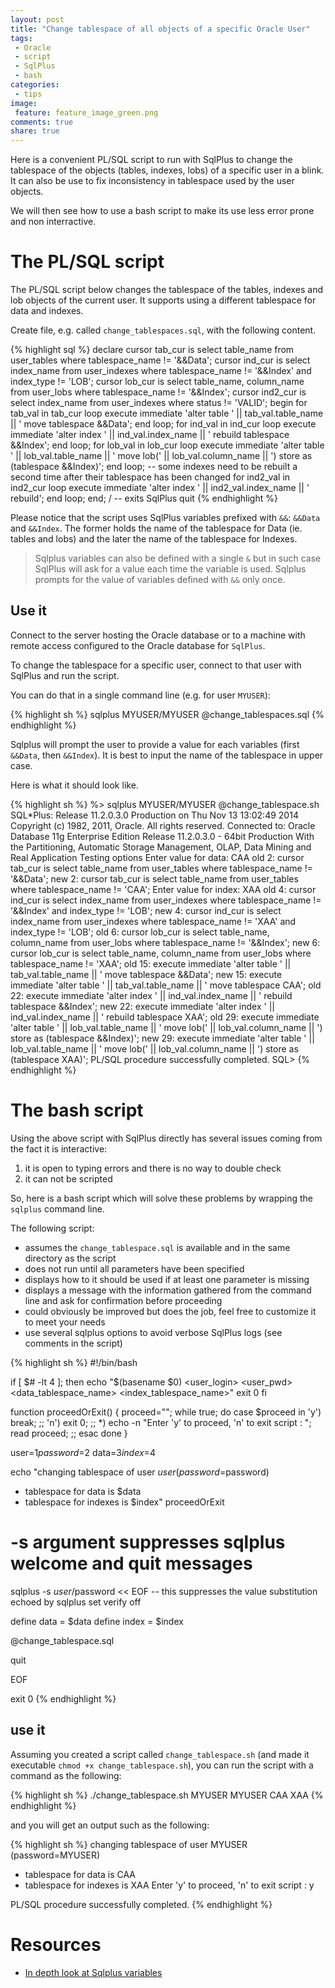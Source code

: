 ```yaml
---
layout: post
title: "Change tablespace of all objects of a specific Oracle User"
tags:
 - Oracle
 - script
 - SqlPlus
 - bash
categories:
 - tips
image:
 feature: feature_image_green.png
comments: true
share: true
---
```


Here is a convenient PL/SQL script to run with SqlPlus to change the tablespace of the objects (tables, indexes, lobs) of a specific user in a blink. It can also be use to fix inconsistency in tablespace used by the user objects.

We will then see how to use a bash script to make its use less error prone and non interractive.


# The PL/SQL script

The PL/SQL script below changes the tablespace of the tables, indexes and lob objects of the current user. It supports using a different tablespace for data and indexes.

Create file, e.g. called `change_tablespaces.sql`, with the following content. 

{% highlight sql %}
declare
    cursor tab_cur is select table_name from user_tables where tablespace_name != '&&Data';
    cursor ind_cur is select index_name from user_indexes where tablespace_name != '&&Index' and index_type != 'LOB';
    cursor lob_cur is select table_name, column_name from user_lobs where tablespace_name != '&&Index';
    cursor ind2_cur is select index_name from user_indexes where status != 'VALID';
begin
    for tab_val in tab_cur
    loop
        execute immediate 'alter table ' || tab_val.table_name || ' move tablespace &&Data';
    end loop;
    for ind_val in ind_cur
    loop
        execute immediate 'alter index ' || ind_val.index_name || ' rebuild tablespace &&Index';
    end loop;
    for lob_val in lob_cur
    loop
        execute immediate 'alter table ' || lob_val.table_name || ' move lob(' || lob_val.column_name || ') store as (tablespace &&Index)';
    end loop;
    -- some indexes need to be rebuilt a second time after their tablespace has been changed
    for ind2_val in ind2_cur
    loop
        execute immediate 'alter index ' || ind2_val.index_name || ' rebuild';
    end loop;
end;
/
-- exits SqlPlus
quit
{% endhighlight %}

Please notice that the script uses SqlPlus variables prefixed with `&&`: `&&Data` and `&&Index`. The former holds the name of the tablespace for Data (ie. tables and lobs) and the later the name of the tablespace for Indexes.

>Sqlplus variables can also be defined with a single `&` but in such case SqlPlus will ask for a value each time the variable is used. Sqlplus prompts for the value of variables defined with `&&` only once.

## Use it

Connect to the server hosting the Oracle database or to a machine with remote access configured to the Oracle database for `SqlPlus`.

To change the tablespace for a specific user, connect to that user with SqlPlus and run the script.

You can do that in a single command line (e.g. for user `MYUSER`):

{% highlight sh %}
sqlplus MYUSER/MYUSER @change_tablespaces.sql
{% endhighlight %}

Sqlplus will prompt the user to provide a value for each variables (first `&&Data`, then `&&Index`). It is best to input the name of the tablespace in upper case.

Here is what it should look like.

{% highlight sh %}
%> sqlplus MYUSER/MYUSER @change_tablespace.sh
SQL*Plus: Release 11.2.0.3.0 Production on Thu Nov 13 13:02:49 2014
Copyright (c) 1982, 2011, Oracle.  All rights reserved.
Connected to:
Oracle Database 11g Enterprise Edition Release 11.2.0.3.0 - 64bit Production
With the Partitioning, Automatic Storage Management, OLAP, Data Mining
and Real Application Testing options
Enter value for data: CAA
old   2:     cursor tab_cur is select table_name from user_tables where tablespace_name != '&&Data';
new   2:     cursor tab_cur is select table_name from user_tables where tablespace_name != 'CAA';
Enter value for index: XAA
old   4:     cursor ind_cur is select index_name from user_indexes where tablespace_name != '&&Index' and index_type != 'LOB';
new   4:     cursor ind_cur is select index_name from user_indexes where tablespace_name != 'XAA' and index_type != 'LOB';
old   6:     cursor lob_cur is select table_name, column_name from user_lobs where tablespace_name != '&&Index';
new   6:     cursor lob_cur is select table_name, column_name from user_lobs where tablespace_name != 'XAA';
old  15:    execute immediate 'alter table ' || tab_val.table_name || ' move tablespace &&Data';
new  15:    execute immediate 'alter table ' || tab_val.table_name || ' move tablespace CAA';
old  22:    execute immediate 'alter index ' || ind_val.index_name || ' rebuild tablespace &&Index';
new  22:    execute immediate 'alter index ' || ind_val.index_name || ' rebuild tablespace XAA';
old  29:    execute immediate 'alter table ' || lob_val.table_name || ' move lob(' || lob_val.column_name || ') store as (tablespace &&Index)';
new  29:    execute immediate 'alter table ' || lob_val.table_name || ' move lob(' || lob_val.column_name || ') store as (tablespace XAA)';
PL/SQL procedure successfully completed.
SQL>
{% endhighlight %}

# The bash script

Using the above script with SqlPlus directly has several issues coming from the fact it is interactive:

1. it is open to typing errors and there is no way to double check
2. it can not be scripted

So, here is a bash script which will solve these problems by wrapping the `sqlplus` command line.

The following script:

* assumes the `change_tablespace.sql` is available and in the same directory as the script
* does not run until all parameters have been specified
* displays how to it should be used if at least one parameter is missing
* displays a message with the information gathered from the command line and ask for confirmation before proceeding
* could obviously be improved but does the job, feel free to customize it to meet your needs
* use several sqlplus options to avoid verbose SqlPlus logs (see comments in the script)

{% highlight sh %}
#!/bin/bash

if [ $# -lt 4 ]; then
  echo "$(basename $0) <user_login> <user_pwd> <data_tablespace_name> <index_tablespace_name>"
  exit 0
fi

function proceedOrExit() {
    proceed="";
    while true; do
        case $proceed in
            'y')
                break;
                ;;
            'n')
                exit 0;
                ;;
            *)
                echo -n "Enter 'y' to proceed, 'n' to exit script : ";
                read proceed;
                ;;
        esac
    done
}

user=$1
password=$2
data=$3
index=$4

echo "changing tablespace of user $user (password=$password) 
   - tablespace for data is $data
   - tablespace for indexes is $index"
proceedOrExit

# -s argument suppresses sqlplus welcome and quit messages
sqlplus -s $user/$password << EOF
-- this suppresses the value substitution echoed by sqlplus
set verify off 

define data = $data
define index = $index

@change_tablespace.sql

quit

EOF

exit 0
{% endhighlight %}

## use it

Assuming you created a script called `change_tablespace.sh` (and made it executable  `chmod +x change_tablespace.sh`), you can run the script with a command as the following:

{% highlight sh %}
./change_tablespace.sh MYUSER MYUSER CAA XAA
{% endhighlight %}

and you will get an output such as the following:

{% highlight sh %}
changing tablespace of user MYUSER (password=MYUSER) 
   - tablespace for data is CAA
   - tablespace for indexes is XAA
Enter 'y' to proceed, 'n' to exit script : y

PL/SQL procedure successfully completed.
{% endhighlight %}

# Resources

* [In depth look at Sqlplus variables](http://www.orafaq.com/node/515)
